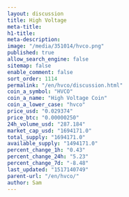 ```yaml
---
layout: discussion
title: High Voltage
meta-title: 
h1-title: 
meta-description: 
image: "/media/351014/hvco.png"
published: true
allow_search_engine: false
sitemap: false
enable_comment: false
sort_order: 1114
permalink: "/en/hvco/discussion.html"
coin_a_symbol: "HVCO"
coin_a_name: "High Voltage Coin"
coin_a_lower_case: "hvco"
price_usd: "0.029374"
price_btc: "0.00000250"
24h_volume_usd: "287.184"
market_cap_usd: "1694171.0"
total_supply: "1694171.0"
available_supply: "1494171.0"
percent_change_1h: "0.43"
percent_change_24h: "5.23"
percent_change_7d: "-8.48"
last_updated: "1517140749"
parent-url: "/en/hvco/"
author: Sam
---
```


